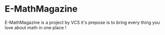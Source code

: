 # E-MathMagazine
E-MathMagazine is a project by VCS it's prepose is to bring every thing you love about math in one place !  
